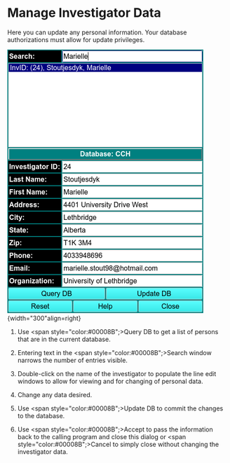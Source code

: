 # Manage Investigator Data

Here you can update any personal information. Your database authorizations must allow for update privileges.

![](img/nav-us/database-invest.png){width="300"align=right}

1. Use <span style="color:#00008B";>Query DB</span> to get a list of persons that are in the current database.

2. Entering text in the <span style="color:#00008B";>Search</span> window narrows the number of entries visible.

3. Double-click on the name of the investigator to populate the line edit windows to allow for viewing and for changing of personal data.

4. Change any data desired.

5. Use <span style="color:#00008B";>Update DB</span> to commit the changes to the database.

6. Use <span style="color:#00008B";>Accept</span> to pass the information back to the calling program and close this dialog or <span style="color:#00008B";>Cancel</span> to simply close without changing the investigator data.